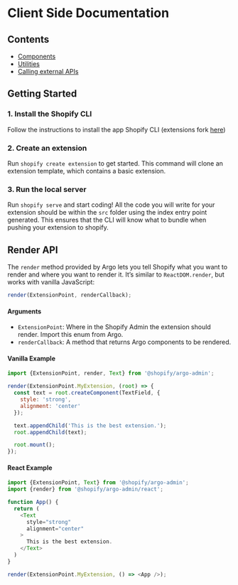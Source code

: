 # Client Side Documentation

## Contents

- [Components](./Components)
- [Utilities](./Utilities)
- [Calling external APIs](./ExternalAPI)

## Getting Started

### 1. Install the Shopify CLI

Follow the instructions to install the app Shopify CLI (extensions fork [here](https://github.com/Shopify/shopify-app-cli-extensions))

### 2. Create an extension

Run `shopify create extension` to get started.
This command will clone an extension template, which contains a basic extension.

### 3. Run the local server

Run `shopify serve` and start coding! All the code you will write for your extension should be within the `src` folder using the index entry point generated. This ensures that the CLI will know what to bundle when pushing your extension to shopify.

## Render API

The `render` method provided by Argo lets you tell Shopify what you want to render and where you want to render it.
It’s similar to `ReactDOM.render`, but works with vanilla JavaScript:

```js
render(ExtensionPoint, renderCallback);
```

#### Arguments

- `ExtensionPoint`: Where in the Shopify Admin the extension should render. Import this enum from Argo.
- `renderCallback`: A method that returns Argo components to be rendered.

#### Vanilla Example

```js
import {ExtensionPoint, render, Text} from '@shopify/argo-admin';

render(ExtensionPoint.MyExtension, (root) => {
  const text = root.createComponent(TextField, {
    style: 'strong',
    alignment: 'center'
  });

  text.appendChild('This is the best extension.');
  root.appendChild(text);

  root.mount();
});
```

#### React Example

```js
import {ExtensionPoint, Text} from '@shopify/argo-admin';
import {render} from '@shopify/argo-admin/react';

function App() {
  return (
    <Text
      style="strong"
      alignment="center"
    >
      This is the best extension.
    </Text>
  )
}

render(ExtensionPoint.MyExtension, () => <App />);
```

